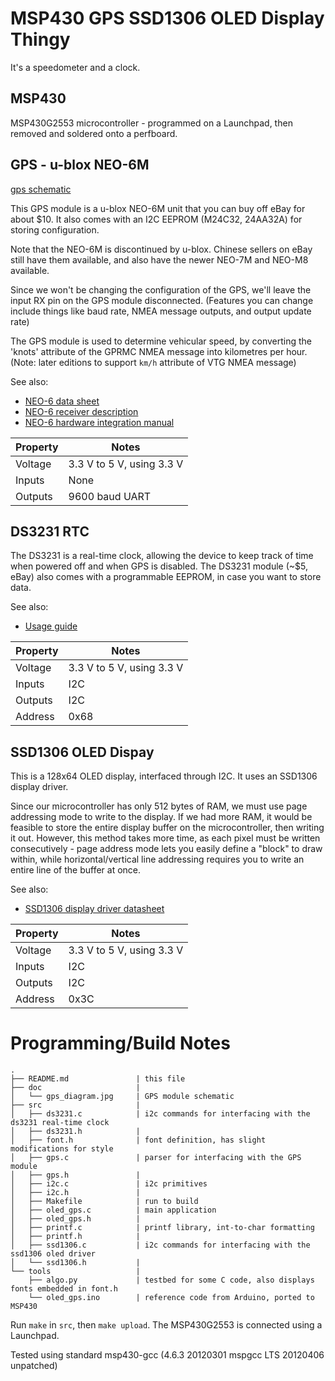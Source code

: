
# MSP430 GPS SSD1306 OLED Display Thingy

It's a speedometer and a clock.

## MSP430

MSP430G2553 microcontroller - programmed on a Launchpad, then removed and soldered onto a perfboard.

## GPS - u-blox NEO-6M

[gps schematic](doc/gps\_schematic.png)

This GPS module is a u-blox NEO-6M unit that you can buy off eBay for about $10. It also comes with an I2C EEPROM (M24C32, 24AA32A) for storing configuration.

Note that the NEO-6M is discontinued by u-blox. Chinese sellers on eBay still have them available, and also have the newer NEO-7M and NEO-M8 available.

Since we won't be changing the configuration of the GPS, we'll leave the input RX pin on the GPS module disconnected. (Features you can change include things like baud rate, NMEA message outputs, and output update rate)

The GPS module is used to determine vehicular speed, by converting the 'knots' attribute of the GPRMC NMEA message into kilometres per hour. (Note: later editions to support `km/h` attribute of VTG NMEA message)

See also:
 - [NEO-6 data sheet](https://www.u-blox.com/sites/default/files/products/documents/NEO-6\_DataSheet\_%28GPS.G6-HW-09005%29.pdf)
 - [NEO-6 receiver description](https://www.u-blox.com/sites/default/files/products/documents/u-blox6\_ReceiverDescrProtSpec\_%28GPS.G6-SW-10018%29\_Public.pdf)
 - [NEO-6 hardware integration manual](https://www.u-blox.com/sites/default/files/products/documents/LEA-NEO-MAX-6\_HIM\_%28UBX-14054794%29.pdf)

| Property | Notes |
| -------- | ----- |
| Voltage | 3.3 V to 5 V, using 3.3 V |
| Inputs | None |
| Outputs | 9600 baud UART |

## DS3231 RTC

The DS3231 is a real-time clock, allowing the device to keep track of time when powered off and when GPS is disabled. The DS3231 module (~$5, eBay) also comes with a programmable EEPROM, in case you want to store data.

See also:
 - [Usage guide](https://edwardmallon.wordpress.com/2014/05/21/using-a-cheap-3-ds3231-rtc-at24c32-eeprom-from-ebay/)

| Property | Notes |
| -------- | ----- |
| Voltage | 3.3 V to 5 V, using 3.3 V |
| Inputs | I2C |
| Outputs | I2C |
| Address | 0x68 |

## SSD1306 OLED Dispay

This is a 128x64 OLED display, interfaced through I2C. It uses an SSD1306 display driver.

Since our microcontroller has only 512 bytes of RAM, we must use page addressing mode to write to the display. If we had more RAM, it would be feasible to store the entire display buffer on the microcontroller, then writing it out. However, this method takes more time, as each pixel must be written consecutively - page address mode lets you easily define a "block" to draw within, while horizontal/vertical line addressing requires you to write an entire line of the buffer at once.

See also:
 - [SSD1306 display driver datasheet](https://www.olimex.com/Products/Modules/LCD/MOD-OLED-128x64/resources/SSD1306.pdf)

| Property | Notes |
| -------- | ----- |
| Voltage | 3.3 V to 5 V, using 3.3 V |
| Inputs | I2C |
| Outputs | I2C |
| Address | 0x3C |

# Programming/Build Notes

```
.
├── README.md               | this file
├── doc                     |
│   └── gps_diagram.jpg     | GPS module schematic
├── src                     |
│   ├── ds3231.c            | i2c commands for interfacing with the ds3231 real-time clock
│   ├── ds3231.h            |
│   ├── font.h              | font definition, has slight modifications for style
│   ├── gps.c               | parser for interfacing with the GPS module
│   ├── gps.h               |
│   ├── i2c.c               | i2c primitives
│   ├── i2c.h               |
│   ├── Makefile            | run to build
│   ├── oled_gps.c          | main application
│   ├── oled_gps.h          |
│   ├── printf.c            | printf library, int-to-char formatting
│   ├── printf.h            |
│   ├── ssd1306.c           | i2c commands for interfacing with the ssd1306 oled driver
│   └── ssd1306.h           |
└── tools                   |
    ├── algo.py             | testbed for some C code, also displays fonts embedded in font.h
    └── oled_gps.ino        | reference code from Arduino, ported to MSP430
```

Run `make` in `src`, then `make upload`. The MSP430G2553 is connected using a Launchpad.

Tested using standard msp430-gcc (4.6.3 20120301 mspgcc LTS 20120406 unpatched)

